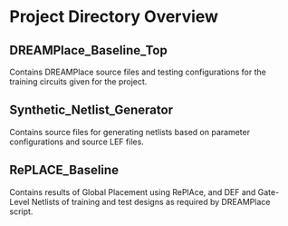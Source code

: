 # Project Directory Overview

## DREAMPlace_Baseline_Top
Contains DREAMPlace source files and testing configurations for the training circuits given for the project.

## Synthetic_Netlist_Generator
Contains source files for generating netlists based on parameter configurations and source LEF files.

## RePLACE_Baseline
Contains results of Global Placement using RePlAce, and DEF and Gate-Level Netlists of training and test designs as required by DREAMPlace script.
